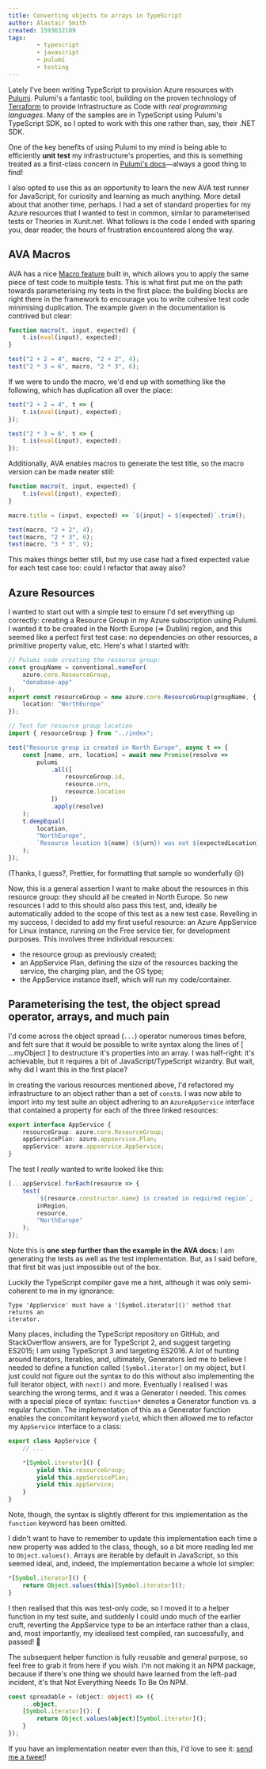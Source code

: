 ```yaml
---
title: Converting objects to arrays in TypeScript
author: Alastair Smith
created: 1593632109
tags:
        - typescript
        - javascript
        - pulumi
        - testing
---
```


Lately I've been writing TypeScript to provision Azure resources with
[Pulumi](https://pulumi.com). Pulumi's a fantastic tool, building on the proven
technology of [Terraform](https://www.terraform.io) to provide Infrastructure as
Code with _real programming languages_. Many of the samples are in TypeScript
using Pulumi's TypeScript SDK, so I opted to work with this one rather than,
say, their .NET SDK.

One of the key benefits of using Pulumi to my mind is being able to efficiently
**unit test** my infrastructure's properties, and this is something treated as a
first-class concern in [Pulumi's
docs](https://www.pulumi.com/docs/guides/testing/)—always a good thing to find!

I also opted to use this as an opportunity to learn the new AVA test runner for
JavaScript, for curiosity and learning as much anything. More detail about that
another time, perhaps. I had a set of standard properties for my Azure resources
that I wanted to test in common, similar to parameterised tests or Theories in
Xunit.net. What follows is the code I ended with sparing you, dear reader, the
hours of frustration encountered along the way. <!--break-->

## AVA Macros

AVA has a nice [Macro
feature](https://github.com/avajs/ava/blob/master/docs/01-writing-tests.md#reusing-test-logic-through-macros)
built in, which allows you to apply the same piece of test code to multiple
tests. This is what first put me on the path towards parameterising my tests in
the first place: the building blocks are right there in the framework to
encourage you to write cohesive test code minimising duplication. The example
given in the documentation is contrived but clear:

```typescript
function macro(t, input, expected) {
	t.is(eval(input), expected);
}

test("2 + 2 = 4", macro, "2 + 2", 4);
test("2 * 3 = 6", macro, "2 * 3", 6);
```

If we were to undo the macro, we'd end up with something like the following,
which has duplication all over the place:

```typescript
test("2 + 2 = 4", t => {
	t.is(eval(input), expected);
});

test("2 * 3 = 6", t => {
	t.is(eval(input), expected);
});
```

Additionally, AVA enables macros to generate the test title, so the macro
version can be made neater still:

```typescript
function macro(t, input, expected) {
	t.is(eval(input), expected);
}

macro.title = (input, expected) => `${input} = ${expected}`.trim();

test(macro, "2 + 2", 4);
test(macro, "2 * 3", 6);
test(macro, "3 * 3", 9);
```

This makes things better still, but my use case had a fixed expected value for
each test case too: could I refactor that away also?

## Azure Resources

I wanted to start out with a simple test to ensure I'd set everything up
correctly: creating a Resource Group in my Azure subscription using Pulumi. I
wanted it to be created in the North Europe (=> Dublin) region, and this seemed
like a perfect first test case: no dependencies on other resources, a primitive
property value, etc. Here's what I started with:

```typescript
// Pulumi code creating the resource group:
const groupName = conventional.nameFor(
	azure.core.ResourceGroup,
	"donabase-app"
);
export const resourceGroup = new azure.core.ResourceGroup(groupName, {
	location: "NorthEurope"
});

// Test for resource group location
import { resourceGroup } from "../index";

test("Resource group is created in North Europe", async t => {
	const [name, urn, location] = await new Promise(resolve =>
		pulumi
			.all([
				resourceGroup.id,
				resource.urn,
				resource.location
			])
			.apply(resolve)
	);
	t.deepEqual(
		location,
		"NorthEurope",
		`Resource location ${name} (${urn}) was not ${expectedLocation}`
	);
});
```

(Thanks, I guess?, Prettier, for formatting that sample so wonderfully
:unamused:)

Now, this is a general assertion I want to make about the resources in this
resource group: they should all be created in North Europe. So new resources I
add to this should also pass this test, and, ideally be automatically added to
the scope of this test as a new test case. Revelling in my success, I decided to
add my first useful resource: an Azure AppService for Linux instance, running on
the Free service tier, for development purposes. This involves three individual
resources:

- the resource group as previously created;
- an AppService Plan, defining the size of the resources backing the service,
  the charging plan, and the OS type;
- the AppService instance itself, which will run my code/container.

## Parameterising the test, the object spread operator, arrays, and much pain

I'd come across the object spread (`...`) operator numerous times before, and
felt sure that it would be possible to write syntax along the lines of [
...myObject ] to destructure it's properties into an array. I was half-right:
it's achievable, but it requires a bit of JavaScript/TypeScript wizardry. But
wait, why did I want this in the first place?

In creating the various resources mentioned above, I'd refactored my
infrastructure to an object rather than a set of `const`s. I was now able to
import into my test suite an object adhering to an `AzureAppService` interface
that contained a property for each of the three linked resources:

```typescript
export interface AppService {
	resourceGroup: azure.core.ResourceGroup;
	appServicePlan: azure.appservice.Plan;
	appService: azure.appservice.AppService;
}
```

The test I _really_ wanted to write looked like this:

```typescript
[...appService].forEach(resource => {
	test(
		`${resource.constructor.name} is created in required region`,
		inRegion,
		resource,
		"NorthEurope"
	);
});
```

Note this is **one step further than the example in the AVA docs:** I am
generating the tests as well as the test implementation. But, as I said before,
that first bit was just impossible out of the box.

Luckily the TypeScript compiler gave me a hint, although it was only
semi-coherent to me in my ignorance:

```plain
Type 'AppService' must have a '[Symbol.iterator]()' method that returns an
iterator.
```

Many places, including the TypeScript repository on GitHub, and StackOverflow
answers, are for TypeScript 2, and suggest targeting ES2015; I am using
TypeScript 3 and targeting ES2016. A _lot_ of hunting around Iterators,
Iterables, and, ultimately, Generators led me to believe I needed to define a
function called `[Symbol.iterator]` on my object, but I just could not figure
out the syntax to do this without also implementing the full iterator object,
with `next()` and more. Eventually I realised I was searching the wrong terms,
and it was a Generator I needed. This comes with a special piece of syntax:
`function*` denotes a Generator function vs. a regular function. The implementation of this as a Generator
function enables the concomitant keyword `yield`, which then allowed me to
refactor my `AppService` interface to a class:

```typescript
export class AppService {
	// ...

	*[Symbol.iterator]() {
		yield this.resourceGroup;
		yield this.appServicePlan;
		yield this.appService;
	}
}
```

Note, though, the syntax is slightly dfferent for this implementation as the
`function` keyword has been omitted.

I didn't want to have to remember to update this implementation each time a new
property was added to the class, though, so a bit more reading led me to
`Object.values()`. Arrays are iterable by default in JavaScript, so this seemed
ideal, and, indeed, the implementation became a whole lot simpler:

```typescript
*[Symbol.iterator]() {
	return Object.values(this)[Symbol.iterator]();
}
```

I then realised that this was test-only code, so I moved it to a helper function
in my test suite, and suddenly I could undo much of the earlier cruft, reverting
the AppService type to be an interface rather than a class, and, most
importantly, my idealised test compiled, ran successfully, and passed! :tada:

The subsequent helper function is fully reusable and general purpose, so feel
free to grab it from here if you wish. I'm not making it an NPM package, because
if there's one thing we should have learned from the left-pad incident, it's
that Not Everything Needs To Be On NPM.

```typescript
const spreadable = (object: object) => ({
	...object,
	[Symbol.iterator](): {
		return Object.values(object)[Symbol.iterator]();
	}
});
```

If you have an implementation neater even than this, I'd love to see it: [send
me a tweet](https://twitter.com/alastairs)!
